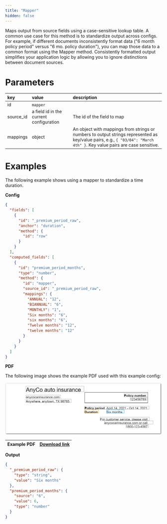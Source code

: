 ```yaml
---
title: "Mapper"
hidden: false
---
```


Maps output from source fields using a case-sensitive lookup table. A common use case for this method is to standardize output across configs. For example, if different documents inconsistently format data ("6 month policy period" versus "6 mo. policy duration"), you can map those data to a common format using the Mapper method.  Consistently formatted output simplifies your application logic by allowing you to ignore distinctions between document sources.

Parameters
====

| key       | value                                   | description                                                  |
| :-------- | :-------------------------------------- | :----------------------------------------------------------- |
| id        | `mapper`                                |                                                              |
| source_id | a field id in the current configuration | The id of the field to map                                   |
| mappings  | object                                  | An object with mappings from strings or numbers to output strings represented as key/value pairs, e.g., `{ "03/04": "March 4th" }`. Key value pairs are case sensitive. |

Examples
====

The following example shows using a mapper to standardize a time duration.

**Config**


```json
{
  "fields": [
    {
      "id": "_premium_period_raw",
      "anchor": "duration",
      "method": {
        "id": "row"
      }
    }
  ],
  "computed_fields": [
    {
      "id": "premium_period_months",
      "type": "number",
      "method": {
        "id": "mapper",
        "source_id": "_premium_period_raw",
        "mappings": {
          "ANNUAL": "12",
          "BIANNUAL": "6",
          "MONTHLY": "1",
          "Six months": "6",
          "six months": "6",
          "Twelve months": "12",
          "twelve months": "12"
        }
      }
    }
  ]
}
```

**PDF**

The following image shows the example PDF used with this example config:

![Click to enlarge](https://raw.githubusercontent.com/sensible-hq/sensible-docs/main/readme-sync/assets/v0/images/final/mapper_example.png)

| Example PDF | [Download link](https://raw.githubusercontent.com/sensible-hq/sensible-docs/main/readme-sync/assets/v0/pdfs/mapper_example.pdf) |
| ---------------------- | ------------------------------------------------------------ |

**Output**

```json
{
  "_premium_period_raw": {
    "type": "string",
    "value": "Six months"
  },
  "premium_period_months": {
    "source": "6",
    "value": 6,
    "type": "number"
  }
}
```

